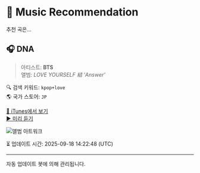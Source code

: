 
# 🎵 Music Recommendation

추천 곡은...

## 🎧 DNA  
> 아티스트: **BTS**  
> 앨범: _LOVE YOURSELF 結 'Answer'_  

🔍 검색 키워드: `kpop+love`  
🌎 국가 스토어: `JP`

[🔗 iTunes에서 보기](https://music.apple.com/jp/album/dna/1433320547?i=1433321212&uo=4)  
[▶️ 미리 듣기](https://audio-ssl.itunes.apple.com/itunes-assets/AudioPreview112/v4/73/3d/fd/733dfd0e-6045-022b-ed3a-763c7fe34b34/mzaf_15249802747485083522.plus.aac.p.m4a)

![앨범 아트워크](https://is1-ssl.mzstatic.com/image/thumb/Music122/v4/05/87/25/05872588-2962-ed0f-9eaa-aff9f1197dc5/18UMGIM53261.rgb.jpg/100x100bb.jpg)

⏳ 업데이트 시간: 2025-09-18 14:22:48 (UTC)

---
자동 업데이트 봇에 의해 관리됩니다.
